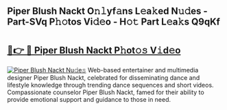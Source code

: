 ## Piper Blush Nackt O𝚗𝚕yf𝚊ns L𝚎a𝚔ed N𝚞𝚍es - Part-SVq P𝚑𝚘tos Vi𝚍𝚎o - H𝚘𝚝 Part L𝚎a𝚔s Q9qKf

# <h2><a href="http://kf7v3vr.oniu.top/?m=Piper+Blush+Nackt">🔗👉 🔴 Piper Blush Nackt P𝚑ot𝚘𝚜 V𝚒d𝚎o</a></h2>

[![Piper Blush Nackt Nu𝚍e𝚜](https://i.imgur.com/0qMVB7G.gif)](http://kf7v3vr.oniu.top/?m=Piper+Blush+Nackt)
Web-based entertainer and multimedia designer Piper Blush Nackt, celebrated for disseminating dance and lifestyle knowledge through trending dance sequences and short videos. Compassionate counselor Piper Blush Nackt, famed for their ability to provide emotional support and guidance to those in need.  
